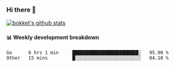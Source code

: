 ### Hi there 👋
[![bokket's github stats](https://github-readme-stats.vercel.app/api?username=bokket&show_icons=true&count_private=true)](https://github.com/anuraghazra/github-readme-stats)

#### :bar_chart: Weekly development breakdown
<!--START_SECTION:waka-->
```text
Go      6 hrs 1 min     ████████████████████████░   95.90 % 
Other   15 mins         █░░░░░░░░░░░░░░░░░░░░░░░░   04.10 % 
```
<!--END_SECTION:waka-->
